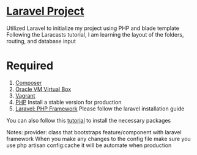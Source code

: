 # [Laravel Project](https://laracasts.com/series/laravel-from-scratch-2018)

Utilized Laravel to initialize my project using PHP and blade template
Following the Laracasts tutorial, I am learning the layout of the folders, routing, and database input

# Required

1. [Composer](https://getcomposer.org/)
2. [Oracle VM Virtual Box](https://www.virtualbox.org/wiki/Downloads)
3. [Vagrant](https://www.vagrantup.com/downloads.html)
4. [PHP](https://www.php.net/archive/2019.php#2019-09-26-1) Install a stable version for production
5. [Laravel: PHP Framework](https://laravel.com/docs/5.8/installation) Please follow the laravel installation guide

You can also follow this [tutorial](https://www.youtube.com/watch?v=b3HLNJvVzNo0) to install the necessary packages

Notes: provider: class that bootstraps feature/component with laravel framework
When you make any changes to the config file make sure you use php artisan config:cache it will be automate when production
